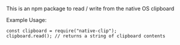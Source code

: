  This is an npm package to read / write from the native OS clipboard

 Example Usage:
 ```
const clipboard = require("native-clip");
clipboard.read(); // returns a string of clipboard contents
 ```
